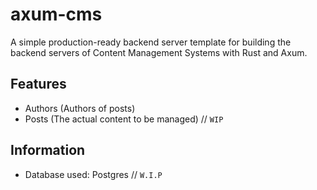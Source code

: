 # axum-cms

A simple production-ready backend server template for building the backend servers of Content Management Systems with Rust and Axum.

## Features
- Authors (Authors of posts)
- Posts (The actual content to be managed) // `WIP`

## Information
- Database used: Postgres // `W.I.P`
